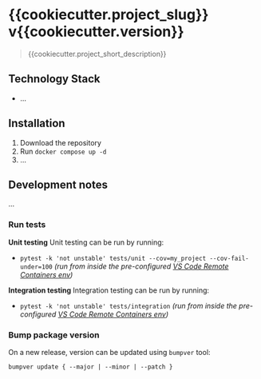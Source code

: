 # {{cookiecutter.project_slug}} v{{cookiecutter.version}}
 > {{cookiecutter.project_short_description}}

## Technology Stack
- ...

## Installation
1. Download the repository
2. Run `docker compose up -d`
3. ...

## Development notes

...

### Run tests

**Unit testing**
Unit testing can be run by running:
- `pytest -k 'not unstable' tests/unit --cov=my_project --cov-fail-under=100` *(run from inside the pre-configured [VS Code Remote Containers env](https://code.visualstudio.com/docs/remote/containers))*

**Integration testing**
Integration testing can be run by running:
- `pytest -k 'not unstable' tests/integration` *(run from inside the pre-configured [VS Code Remote Containers env](https://code.visualstudio.com/docs/remote/containers))*

### Bump package version
On a new release, version can be updated using `bumpver` tool:

`bumpver update { --major | --minor | --patch }`
